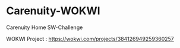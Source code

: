 # Carenuity-WOKWI
Carenuity Home SW-Challenge

WOKWI Project : https://wokwi.com/projects/384126949259360257
